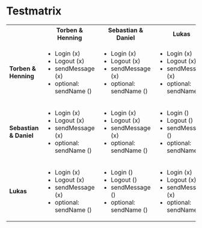 # Testmatrix

<table>
    <tr>
        <th></th>
        <th>Torben & Henning</th>
        <th>Sebastian & Daniel</th>
        <th>Lukas</th>
    </tr>
    <tr>
        <td><b>Torben & Henning</b></td>
        <td>
            <ul>
                <li>Login (x)</li>
                <li>Logout (x)</li>
                <li>sendMessage (x)</li>
                <li>optional: sendName ()</li>
            </ul>
        </td>
        <td>
            <ul>
                <li>Login (x)</li>
                <li>Logout (x)</li>
                <li>sendMessage (x)</li>
                <li>optional: sendName ()</li>
            </ul>
        </td>
        <td>
            <ul>
                <li>Login (x)</li>
                <li>Logout (x)</li>
                <li>sendMessage (x)</li>
                <li>optional: sendName ()</li>
            </ul>
        </td>
    </tr>
    <tr>
        <td><b>Sebastian & Daniel</b></td>
        <td>
            <ul>
                <li>Login (x)</li>
                <li>Logout (x)</li>
                <li>sendMessage (x)</li>
                <li>optional: sendName ()</li>
            </ul>
        </td>
        <td>
            <ul>
                <li>Login (x)</li>
                <li>Logout (x)</li>
                <li>sendMessage (x)</li>
                <li>optional: sendName ()</li>
            </ul>
        </td>
        <td>
            <ul>
                <li>Login ()</li>
                <li>Logout ()</li>
                <li>sendMessage ()</li>
                <li>optional: sendName ()</li>
            </ul>
        </td>
    </tr>
    <tr>
        <td><b>Lukas</b></td>
        <td>
            <ul>
                <li>Login (x)</li>
                <li>Logout (x)</li>
                <li>sendMessage (x)</li>
                <li>optional: sendName ()</li>
            </ul>
        </td>
        <td>
            <ul>
                <li>Login ()</li>
                <li>Logout ()</li>
                <li>sendMessage ()</li>
                <li>optional: sendName ()</li>
            </ul>
        </td>
        <td>
            <ul>
                <li>Login (x)</li>
                <li>Logout (x)</li>
                <li>sendMessage (x)</li>
                <li>optional: sendName ()</li>
            </ul>
        </td>
    </tr>
</table>